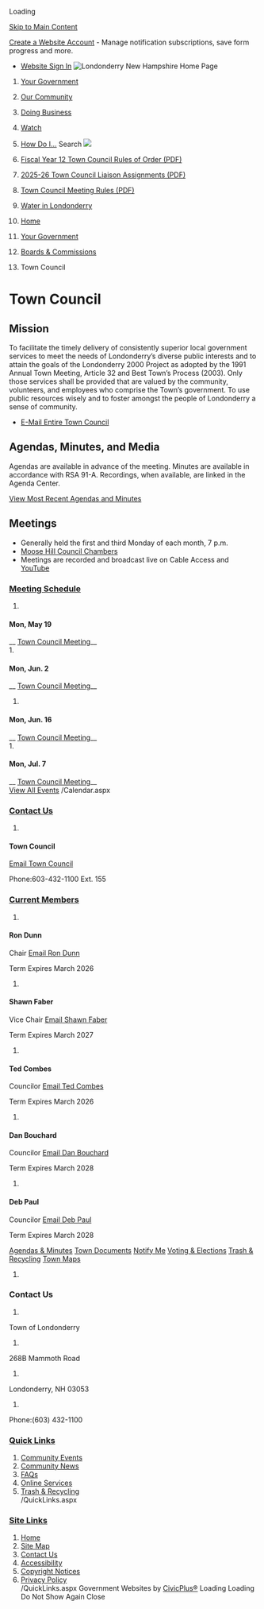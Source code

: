  

Loading

  [Skip to Main Content](http://www.londonderrynh.org/378/Town-Council/)  

 [Create a Website Account](http://www.londonderrynh.org/MyAccount/ProfileCreate)  - Manage notification subscriptions, save form progress and more.    

 *  [Website Sign In](http://www.londonderrynh.org/MyAccount) 
  ![Londonderry New Hampshire Home Page](images/4c4b4f4cf7bd668967c5946d50096a1c727de0e4071441b78fd94666986d9739.png)  

 1.  [Your Government](http://www.londonderrynh.org/27/Your-Government) 
 1.  [Our Community](http://www.londonderrynh.org/101/Our-Community) 
 1.  [Doing Business](http://www.londonderrynh.org/35/Doing-Business) 
 1.  [Watch](http://www.londonderrynh.org/577/Watch) 
 1.  [How Do I...](http://www.londonderrynh.org/9/How-Do-I) 
 Search  ![](images/c9c14c146f1afcc402425d7c6a7fc6ac7a9f179a7c194ed229b46385ed2ac7fd.jpg)  

 1.   [Fiscal Year 12 Town Council Rules of Order (PDF)](http://www.londonderrynh.org/DocumentCenter/View/1151/Fiscal-Year-12-Town-Council-Rules-of-Order-PDF)  
 1.   [2025-26 Town Council Liaison Assignments (PDF)](http://www.londonderrynh.org/DocumentCenter/View/1325/2025-26-Town-Council-Liaison-Assignments)  
 1.   [Town Council Meeting Rules (PDF)](http://www.londonderrynh.org/DocumentCenter/View/1149/Town-Council-Meeting-Rules-PDF)  
 1.   [Water in Londonderry](http://www.londonderrynh.org/312/Water-in-Londonderry)  

 1.  [Home](http://www.londonderrynh.org/) 
 1.  [Your Government](http://www.londonderrynh.org/27/Your-Government) 
 1.  [Boards & Commissions](http://www.londonderrynh.org/316/Boards-Commissions) 
 1. Town Council

# Town Council

## Mission

To facilitate the timely delivery of consistently superior local government services to meet the needs of Londonderry’s diverse public interests and to attain the goals of the Londonderry 2000 Project as adopted by the 1991 Annual Town Meeting, Article 32 and Best Town’s Process (2003). Only those services shall be provided that are valued by the community, volunteers, and employees who comprise the Town’s government. To use public resources wisely and to foster amongst the people of Londonderry a sense of community.

 *  [E-Mail Entire Town Council](mailto:towncouncil@londonderrynh.org) 

## Agendas, Minutes, and Media

Agendas are available in advance of the meeting. Minutes are available in accordance with RSA 91-A. Recordings, when available, are linked in the Agenda Center. 

 [View Most Recent Agendas and Minutes](http://www.londonderrynh.org/AgendaCenter/Town-Council-20) 

## Meetings

 * Generally held the first and third Monday of each month, 7 p.m.
 *  [Moose Hill Council Chambers](http://www.londonderrynh.org/Facilities/Facility/Details/Moose-Hill-Council-Chambers-12) 
 * Meetings are recorded and broadcast live on Cable Access and [YouTube](https://www.youtube.com/@londonderrynhgovernmentacc4988/streams) 

###  [Meeting Schedule](http://www.londonderrynh.org/calendar.aspx?CID=24) 

 1.    

#### Mon, May 19   

  __ [Town Council Meeting](http://www.londonderrynh.org/Calendar.aspx?EID=654)__  
 1.    

#### Mon, Jun. 2   

  __ [Town Council Meeting](http://www.londonderrynh.org/Calendar.aspx?EID=646)__  

 1.    

#### Mon, Jun. 16   

  __ [Town Council Meeting](http://www.londonderrynh.org/Calendar.aspx?EID=655)__  
 1.    

#### Mon, Jul. 7   

  __ [Town Council Meeting](http://www.londonderrynh.org/Calendar.aspx?EID=647)__  
  [View All Events](http://www.londonderrynh.org/calendar.aspx?CID=24)  /Calendar.aspx 

###  [Contact Us](http://www.londonderrynh.org/Directory.aspx) 

 1.    

#### Town Council   

  [Email Town Council](mailto:towncouncil@londonderrynh.org)     

 Phone:603-432-1100 Ext. 155    

###  [Current Members](http://www.londonderrynh.org/Directory.aspx) 

 1.    

#### Ron Dunn   

 Chair  [Email Ron Dunn](mailto:rdunn@londonderrynh.gov)     

Term Expires March 2026   

 1.    

#### Shawn Faber   

 Vice Chair  [Email Shawn Faber](mailto:sfaber@londonderrynh.gov)     

Term Expires March 2027   

 1.    

#### Ted Combes   

 Councilor  [Email Ted Combes](mailto:tcombes@londonderrynh.gov)     

Term Expires March 2026   

 1.    

#### Dan Bouchard   

 Councilor  [Email Dan Bouchard](mailto:dbouchard@londonderrynh.gov)     

Term Expires March 2028   

 1.    

#### Deb Paul   

 Councilor  [Email Deb Paul](mailto:dpaul@londonderrynh.gov)     

Term Expires March 2028   

  [Agendas & Minutes](http://www.londonderrynh.org/AgendaCenter)   [Town Documents](http://www.londonderrynh.org/293/Official-Town-Documents)   [Notify Me](http://www.londonderrynh.org/list.aspx)   [Voting & Elections](http://www.londonderrynh.org/347/Voting-Elections)   [Trash & Recycling](http://www.londonderrynh.org/229/Trash-and-Recycling)   [Town Maps](http://www.londonderrynh.org/map-geo)  

 1.    

### Contact Us

 1.    

Town of Londonderry   

 1.    

268B Mammoth Road   

 1.    

Londonderry, NH 03053   

 1.    

Phone:(603) 432-1100   

###  [Quick Links](http://www.londonderrynh.org/QuickLinks.aspx?CID=15) 

 1.  [Community Events](http://www.londonderrynh.org/Calendar.aspx)  
 1.  [Community News](http://www.londonderrynh.org/CivicAlerts.aspx)  
 1.  [FAQs](http://www.londonderrynh.org/FAQ.aspx)  
 1.  [Online Services](http://www.londonderrynh.org/398/Online-Services)  
 1.  [Trash & Recycling](http://www.londonderrynh.org/229/Recycling-Information)  
 /QuickLinks.aspx 

###  [Site Links](http://www.londonderrynh.org/QuickLinks.aspx?CID=16) 

 1.  [Home](http://www.londonderrynh.org/)  
 1.  [Site Map](http://www.londonderrynh.org/sitemap)  
 1.  [Contact Us](http://www.londonderrynh.org/directory.aspx)  
 1.  [Accessibility](http://www.londonderrynh.org/site/accessibility)  
 1.  [Copyright Notices](http://www.londonderrynh.org/copyright)  
 1.  [Privacy Policy](http://www.londonderrynh.org/site/privacy)  
 /QuickLinks.aspx Government Websites by [CivicPlus®](https://connect.civicplus.com/referral)  Loading Loading Do Not Show Again Close 

 
